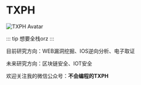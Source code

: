 # TXPH

<img :src="$withBase('/avatars/TXPH.jpg')" alt="TXPH Avatar">

::: tip 想要全栈orz
:::

目前研究方向：WEB漏洞挖掘、IOS逆向分析、电子取证

未来研究方向：区块链安全、IOT安全

欢迎关注我的微信公众号：**不会编程的TXPH**
